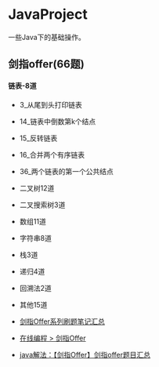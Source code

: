 # JavaProject
一些Java下的基础操作。

## 剑指offer(66题)
#### 链表-8道
- 3_从尾到头打印链表
- 14_链表中倒数第k个结点
- 15_反转链表
- 16_合并两个有序链表
- 36_两个链表的第一个公共结点

- 二叉树12道
- 二叉搜索树3道
- 数组11道
- 字符串8道
- 栈3道
- 递归4道
- 回溯法2道
- 其他15道

- [剑指Offer系列刷题笔记汇总](https://cuijiahua.com/blog/2018/02/basis_67.html)
- [在线编程 > 剑指Offer](https://www.nowcoder.com/ta/coding-interviews?query=&asc=true&order=&page=1)
- [java解法：【剑指Offer】剑指offer题目汇总](https://www.cnblogs.com/gzshan/p/10910831.html)
